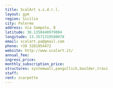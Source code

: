 ```yaml
---
title: ScalArt s.s.d.r.l.
layout: gym
region: Sicilia
city: Palermo
address: Via Sampolo, 8
latitude: 38.1350440979004
longitude: 13.3571319580078
email: scalart.pa@gmail.com
phone: +39 3281054472
website: http://www.scalart.it/
annual_fee: 
ingress_price: 
monthly_subscription_price: 
structures: systemwall,pangullich,boulder,travi
staff: 
rent: scarpette
---
```


